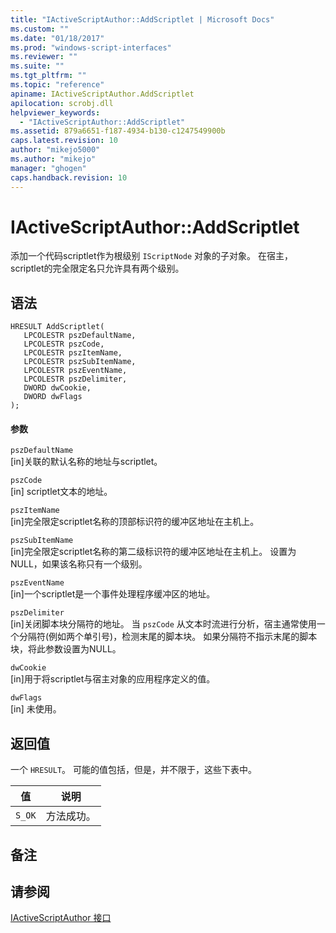 ```yaml
---
title: "IActiveScriptAuthor::AddScriptlet | Microsoft Docs"
ms.custom: ""
ms.date: "01/18/2017"
ms.prod: "windows-script-interfaces"
ms.reviewer: ""
ms.suite: ""
ms.tgt_pltfrm: ""
ms.topic: "reference"
apiname: IActiveScriptAuthor.AddScriptlet
apilocation: scrobj.dll
helpviewer_keywords: 
  - "IActiveScriptAuthor::AddScriptlet"
ms.assetid: 879a6651-f187-4934-b130-c1247549900b
caps.latest.revision: 10
author: "mikejo5000"
ms.author: "mikejo"
manager: "ghogen"
caps.handback.revision: 10
---
```

# IActiveScriptAuthor::AddScriptlet
添加一个代码scriptlet作为根级别 `IScriptNode` 对象的子对象。  在宿主，scriptlet的完全限定名只允许具有两个级别。  
  
## 语法  
  
```  
HRESULT AddScriptlet(  
   LPCOLESTR pszDefaultName,  
   LPCOLESTR pszCode,  
   LPCOLESTR pszItemName,  
   LPCOLESTR pszSubItemName,  
   LPCOLESTR pszEventName,  
   LPCOLESTR pszDelimiter,  
   DWORD dwCookie,  
   DWORD dwFlags  
);  
```  
  
#### 参数  
 `pszDefaultName`  
 \[in\]关联的默认名称的地址与scriptlet。  
  
 `pszCode`  
 \[in\] scriptlet文本的地址。  
  
 `pszItemName`  
 \[in\]完全限定scriptlet名称的顶部标识符的缓冲区地址在主机上。  
  
 `pszSubItemName`  
 \[in\]完全限定scriptlet名称的第二级标识符的缓冲区地址在主机上。  设置为NULL，如果该名称只有一个级别。  
  
 `pszEventName`  
 \[in\]一个scriptlet是一个事件处理程序缓冲区的地址。  
  
 `pszDelimiter`  
 \[in\]关闭脚本块分隔符的地址。  当 `pszCode` 从文本时流进行分析，宿主通常使用一个分隔符\(例如两个单引号\)，检测末尾的脚本块。  如果分隔符不指示末尾的脚本块，将此参数设置为NULL。  
  
 `dwCookie`  
 \[in\]用于将scriptlet与宿主对象的应用程序定义的值。  
  
 `dwFlags`  
 \[in\] 未使用。  
  
## 返回值  
 一个 `HRESULT`。  可能的值包括，但是，并不限于，这些下表中。  
  
|值|说明|  
|-------|--------|  
|`S_OK`|方法成功。|  
  
## 备注  
  
## 请参阅  
 [IActiveScriptAuthor 接口](../../winscript/reference/iactivescriptauthor-interface.md)